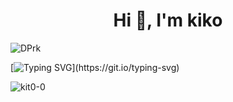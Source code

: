 <h1 align="center">Hi 👋, I'm kiko</h1>
      
![DPrk](https://user-images.githubusercontent.com/111427307/233221539-a20d37ea-23cb-48bc-b121-c8daf2cb3d87.gif)


[![Typing SVG](https://readme-typing-svg.herokuapp.com?font=Fira+Code&size=21&duration=6000&pause=200&color=35B7F1&width=550&height=45&lines=Keep+Calm+profile+under+construction;coming+sooooon....)](https://git.io/typing-svg)

<p align="left"> <img src="https://komarev.com/ghpvc/?username=kit0-0&label=Profile%20views&color=0e75b6&style=flat" alt="kit0-0" /> </p>

        


<!--
**kit0-0/kit0-0** is a ✨ _special_ ✨ repository because its `README.md` (this file) appears on your GitHub profile.

Here are some ideas to get you started:

- 🔭 I’m currently working on ...
- 🌱 I’m currently learning ...
- 👯 I’m looking to collaborate on ...
- 🤔 I’m looking for help with ...
- 💬 Ask me about ...
- 📫 How to reach me: ...
- 😄 Pronouns: ...
- ⚡ Fun fact: ...
-->
